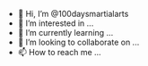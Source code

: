 - 👋 Hi, I’m @100daysmartialarts
- 👀 I’m interested in ...
- 🌱 I’m currently learning ...
- 💞️ I’m looking to collaborate on ...
- 📫 How to reach me ...

<!---
100daysmartialarts/100daysmartialarts is a ✨ special ✨ repository because its `README.md` (this file) appears on your GitHub profile.
You can click the Preview link to take a look at your changes.
--->
